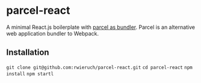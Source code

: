 # parcel-react

A minimal React.js boilerplate with [parcel as bundler](https://github.com/parcel-bundler/parcel). Parcel is an alternative web application bundler to Webpack.

## Installation

`git clone git@github.com:rwieruch/parcel-react.git`
`cd parcel-react`
`npm install`
`npm startl`
